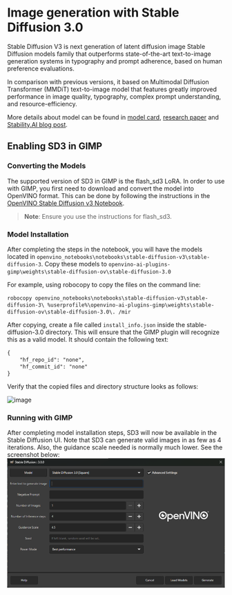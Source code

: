 # Image generation with Stable Diffusion 3.0

Stable Diffusion V3 is next generation of latent diffusion image Stable Diffusion models family that outperforms state-of-the-art text-to-image generation systems in typography and prompt adherence, based on human preference evaluations. 

In comparison with previous versions, it based on Multimodal Diffusion Transformer (MMDiT) text-to-image model that features greatly improved performance in image quality, typography, complex prompt understanding, and resource-efficiency.

More details about model can be found in [model card](https://huggingface.co/stabilityai/stable-diffusion-3-medium), [research paper](https://stability.ai/news/stable-diffusion-3-research-paper) and [Stability.AI blog post](https://stability.ai/news/stable-diffusion-3-medium).

## Enabling SD3 in GIMP
### Converting the Models
The supported version of SD3 in GIMP is the flash_sd3 LoRA. In order to use with GIMP, you first need to download and convert the model into OpenVINO format. This can be done by following the instructions in the [OpenVINO Stable Diffusion v3 Notebook](https://github.com/openvinotoolkit/openvino_notebooks/tree/latest/notebooks/stable-diffusion-v3).
>**Note**: Ensure you use the instructions for flash_sd3. 

### Model Installation
After completing the steps in the notebook, you will have the models located in `openvino_notebooks\notebooks\stable-diffusion-v3\stable-diffusion-3`. Copy these models to `openvino-ai-plugins-gimp\weights\stable-diffusion-ov\stable-diffusion-3.0` 

For example, using robocopy to copy the files on the command line:
```
robocopy openvino_notebooks\notebooks\stable-diffusion-v3\stable-diffusion-3\ %userprofile%\openvino-ai-plugins-gimp\weights\stable-diffusion-ov\stable-diffusion-3.0\. /mir
```
After copying, create a file called  `install_info.json` inside the stable-diffusion-3.0 directory. This will ensure that the GIMP plugin will recognize this as a valid model. It should contain the following text:
```
{
    "hf_repo_id": "none",
    "hf_commit_id": "none"
}
```

Verify that the copied files and directory structure looks as follows:

![image](https://github.com/user-attachments/assets/039073d1-e593-4365-92c9-3555ea023670)
### Running with GIMP
After completing model installation steps, SD3 will now be available in the Stable Diffusion UI. Note that SD3 can generate valid images in as few as 4 iterations. Also, the guidance scale needed is normally much lower. See the screenshot below:
![](figs/stable-diffusion_3.png)





